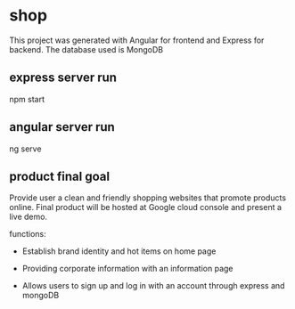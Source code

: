 # shop

This project was generated with Angular for frontend and Express for backend. The database used is MongoDB

## express server run

npm start

## angular server run

ng serve

## product final goal

Provide user a clean and friendly shopping websites that promote products online. Final product will be hosted at Google cloud console and present a live demo.

functions:

- Establish brand identity and hot items on home page

- Providing corporate information with an information page

- Allows users to sign up and log in with an account through express and mongoDB







